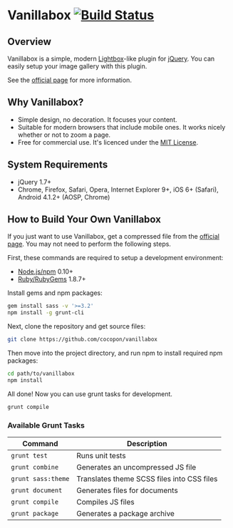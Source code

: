 Vanillabox [![Build Status](https://travis-ci.org/cocopon/vanillabox.png?branch=master)](https://travis-ci.org/cocopon/vanillabox)
==========


Overview
--------
Vanillabox is a simple, modern [Lightbox](http://lokeshdhakar.com/projects/lightbox2/)-like plugin for [jQuery](http://jquery.com/).
You can easily setup your image gallery with this plugin.

See the [official page](http://cocopon.me/app/vanillabox/) for more information.


Why Vanillabox?
---------------
- Simple design, no decoration. It focuses your content.
- Suitable for modern browsers that include mobile ones.
  It works nicely whether or not to zoom a page.
- Free for commercial use.
  It's licenced under the [MIT License](http://opensource.org/licenses/MIT).


System Requirements
-------------------
- jQuery 1.7+
- Chrome, Firefox, Safari, Opera, Internet Explorer 9+,
  iOS 6+ (Safari), Android 4.1.2+ (AOSP, Chrome)


How to Build Your Own Vanillabox
--------------------------------
If you just want to use Vanillabox, get a compressed file from the [official page](http://cocopon.me/app/vanillabox/getting_started.html).
You may not need to perform the following steps.

First, these commands are required to setup a development environment:

- [Node.js/npm](http://nodejs.org/) 0.10+
- [Ruby/RubyGems](https://www.ruby-lang.org/) 1.8.7+

Install gems and npm packages:

```bash
gem install sass -v '>=3.2'
npm install -g grunt-cli
```

Next, clone the repository and get source files:

```bash
git clone https://github.com/cocopon/vanillabox
```

Then move into the project directory, and run npm to install required npm packages:

```bash
cd path/to/vanillabox
npm install
```

All done!
Now you can use grunt tasks for development.

```bash
grunt compile
```


### Available Grunt Tasks

| Command            | Description                                |
| ------------------ | ------------------------------------------ |
| `grunt test`       | Runs unit tests                            |
| `grunt combine`    | Generates an uncompressed JS file          |
| `grunt sass:theme` | Translates theme SCSS files into CSS files |
| `grunt document`   | Generates files for documents              |
| `grunt compile`    | Compiles JS files                          |
| `grunt package`    | Generates a package archive                |

